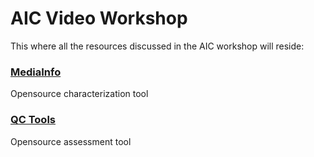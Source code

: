 # AIC Video Workshop
This where all the resources discussed in the AIC workshop will reside: 

### <a href="mediaarea.net">MediaInfo</a> 
Opensource characterization tool 

### <a href="https://www.bavc.org/preserve-media/preservation-tools">QC Tools</a>
Opensource assessment tool 




